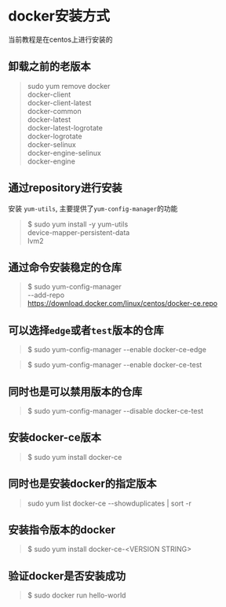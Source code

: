 # docker安装方式
当前教程是在centos上进行安装的

## 卸载之前的老版本
> sudo yum remove docker \
                  docker-client \
                  docker-client-latest \
                  docker-common \
                  docker-latest \
                  docker-latest-logrotate \
                  docker-logrotate \
                  docker-selinux \
                  docker-engine-selinux \
                  docker-engine

## 通过repository进行安装
安装  `yum-utils`, 主要提供了`yum-config-manager`的功能

> $ sudo yum install -y yum-utils \
  device-mapper-persistent-data \
  lvm2

## 通过命令安装稳定的仓库
> $ sudo yum-config-manager \
    --add-repo \
    https://download.docker.com/linux/centos/docker-ce.repo

## 可以选择`edge`或者`test`版本的仓库
> $ sudo yum-config-manager --enable docker-ce-edge

> $ sudo yum-config-manager --enable docker-ce-test

## 同时也是可以禁用版本的仓库
> $ sudo yum-config-manager --disable docker-ce-test

## 安装docker-ce版本
> $ sudo yum install docker-ce

## 同时也是安装docker的指定版本
> sudo yum list docker-ce --showduplicates | sort -r

## 安装指令版本的docker
> $ sudo yum install docker-ce-&lt;VERSION STRING&gt;

## 验证docker是否安装成功
> $ sudo docker run hello-world
